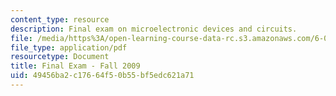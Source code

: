 ```yaml
---
content_type: resource
description: Final exam on microelectronic devices and circuits.
file: /media/https%3A/open-learning-course-data-rc.s3.amazonaws.com/6-012-microelectronic-devices-and-circuits-fall-2009/49456ba2c17664f50b55bf5edc621a71_MIT6_012F09_final.pdf
file_type: application/pdf
resourcetype: Document
title: Final Exam - Fall 2009
uid: 49456ba2-c176-64f5-0b55-bf5edc621a71
---
```


